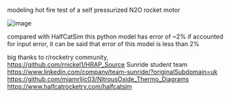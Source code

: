 modeling hot fire test of a self pressurized N2O rocket motor

![image](https://github.com/atimogus/hot-fire-modeling-N2O/assets/52748147/b93205de-29f7-473d-a70d-9cbcf365fcb4)

compared with HalfCatSim this python model has error of ~2% if accounted for input error, it can be said that error of this model is less than 2%

big thanks to r/rocketry community, 
https://github.com/rnickel1/HRAP_Source
Sunride student team https://www.linkedin.com/company/team-sunride/?originalSubdomain=uk
https://github.com/miamrljic03/NitrousOxide_Thermo_Diagrams
https://www.halfcatrocketry.com/halfcatsim
